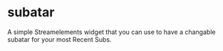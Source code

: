# subatar
A simple Streamelements widget that you can use to have a changable subatar for your most Recent Subs. 
